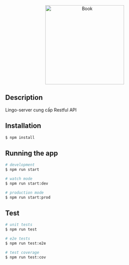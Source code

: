 <div style="text-align: center;">
  <img src="https://previews.123rf.com/images/bestvectorstock/bestvectorstock1808/bestvectorstock180807029/107286676-server-icon-vector-isolated-on-white-background-for-your-web-and-mobile-app-design-server-logo-conce.jpg" alt="Book" width="250px" height="250px"/>
</div>

## Description

Lingo-server cung cấp Restful API

## Installation

```bash
$ npm install
```

## Running the app

```bash
# development
$ npm run start

# watch mode
$ npm run start:dev

# production mode
$ npm run start:prod
```

## Test

```bash
# unit tests
$ npm run test

# e2e tests
$ npm run test:e2e

# test coverage
$ npm run test:cov
```

